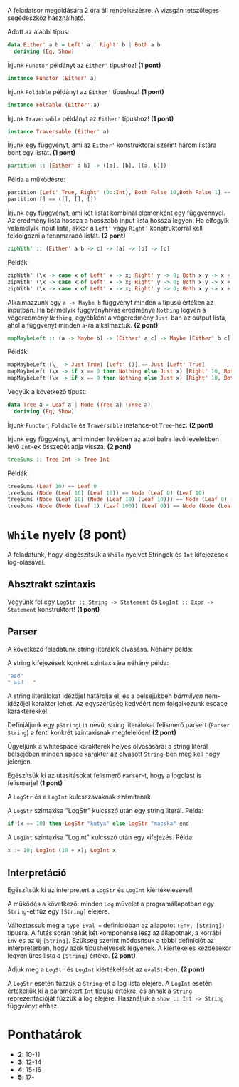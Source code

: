 

A feladatsor megoldására 2 óra áll rendelkezésre. A vizsgán tetszőleges segédeszköz használható.

Adott az alábbi típus:

```haskell
data Either' a b = Left' a | Right' b | Both a b
  deriving (Eq, Show)
```

Írjunk `Functor` példányt az `Either'` típushoz! __(1 pont)__

```haskell
instance Functor (Either' a)
```

Írjunk `Foldable` példányt az `Either'` típushoz! __(1 pont)__

```haskell
instance Foldable (Either' a)
```

Írjunk `Traversable` példányt az `Either'` típushoz! __(1 pont)__

```haskell
instance Traversable (Either' a)
```

Írjunk egy függvényt, ami az `Either'` konstruktorai szerint három listára bont egy listát.
__(1 pont)__

```haskell
partition :: [Either' a b] -> ([a], [b], [(a, b)])
```

Példa a működésre:
```haskell
partition [Left' True, Right' (0::Int), Both False 10,Both False 1] == ([True],[0],[(False,10),(False,1)])
partition [] == ([], [], [])
```

Írjunk egy függvényt, ami két listát kombinál elemenként egy függvénnyel. Az eredmény lista hossza a hosszabb input lista hossza legyen. Ha elfogyik valamelyik input lista, akkor a `Left'` vagy `Right'` konstruktorral kell feldolgozni a fennmaradó listát. __(2 pont)__

```haskell
zipWith' :: (Either' a b -> c) -> [a] -> [b] -> [c]
```

Példák:
```haskell
zipWith' (\x -> case x of Left' x -> x; Right' y -> 0; Both x y -> x + y) [1, 2, 3] [] == [1,2,3]
zipWith' (\x -> case x of Left' x -> x; Right' y -> 0; Both x y -> x + y) [1, 2, 3] [10, 20, 30] == [11,22,33]
zipWith' (\x -> case x of Left' x -> x; Right' y -> 0; Both x y -> x + y) [1] [10, 20, 30] == [11,0,0]
```

Alkalmazzunk egy `a -> Maybe b` függvényt minden `a` típusú értéken az inputban. Ha bármelyik függvényhívás eredménye `Nothing` legyen a végeredmény `Nothing`, egyébként a végeredmény `Just`-ban az output lista, ahol a függvényt minden `a`-ra alkalmaztuk. __(2 pont)__

```haskell
mapMaybeLeft :: (a -> Maybe b) -> [Either' a c] -> Maybe [Either' b c]
```

Példák:

```haskell
mapMaybeLeft (\_ -> Just True) [Left' ()] == Just [Left' True]
mapMaybeLeft (\x -> if x == 0 then Nothing else Just x) [Right' 10, Both 0 10] == Nothing
mapMaybeLeft (\x -> if x == 0 then Nothing else Just x) [Right' 10, Both 1 10] == Just [Right' 10,Both 1 10]
```

Vegyük a következő típust:

```haskell
data Tree a = Leaf a | Node (Tree a) (Tree a)
  deriving (Eq, Show)
```

Írjunk `Functor`, `Foldable` és `Traversable` instance-ot `Tree`-hez. __(2 pont)__

Irjunk egy függvényt, ami minden levélben az attól balra levő levelekben levő
`Int`-ek összegét adja vissza. __(2 pont)__

```haskell
treeSums :: Tree Int -> Tree Int
```

Példák:
```haskell
treeSums (Leaf 10) == Leaf 0
treeSums (Node (Leaf 10) (Leaf 10)) == Node (Leaf 0) (Leaf 10)
treeSums (Node (Leaf 10) (Node (Leaf 10) (Leaf 10))) == Node (Leaf 0) (Node (Leaf 10) (Leaf 20))
treeSums (Node (Node (Leaf 1) (Leaf 100)) (Leaf 0)) == Node (Node (Leaf 0) (Leaf 1)) (Leaf 101)
```

# `While` nyelv (8 pont)

A feladatunk, hogy kiegészítsük a `While` nyelvet Stringek és `Int` kifejezések log-olásával.

## Absztrakt szintaxis

Vegyünk fel egy `LogStr :: String -> Statement` és `LogInt :: Expr -> Statement`
konstruktort! __(1 pont)__

## Parser

A következő feladatunk string literálok olvasása. Néhány példa:

A string kifejezések konkrét szintaxisára néhány példa:

```haskell
"asd"
" asd   "
```

A string literálokat idézőjel határolja el, és a belsejükben *bármilyen*
nem-idézőjel karakter lehet. Az egyszerűség kedvéért nem folgalkozunk escape
karakterekkel.

Definiáljunk egy `pStringLit` nevű, string literálokat felismerő parsert (`Parser
String`) a fenti konkrét szintaxisnak megfelelően! __(2 pont)__

Ügyeljünk a whitespace karakterek helyes olvasására: a string literál belsejében
minden space karakter az olvasott `String`-ben meg kell hogy jelenjen.

Egészítsük ki az utasításokat felismerő `Parser`-t, hogy a logolást is felismerje! __(1 pont)__

A `LogStr` és a `LogInt` kulcsszavaknak számítanak.

A `LogStr` szintaxisa "LogStr" kulcsszó után egy string literál. Példa:

```haskell
if (x == 10) then LogStr "kutya" else LogStr "macska" end
```

A `LogInt` szintaxisa "LogInt" kulcsszó után egy kifejezés. Példa:

```haskell
x := 10; LogInt (10 + x); LogInt x
```

## Interpretáció

Egészítsük ki az interpretert a `LogStr` és `LogInt` kiértékelésével!

A működés a következő: minden `Log` művelet a programállapotban egy `String`-et
fűz egy `[String]` elejére.

Változtassuk meg a `type Eval =` definícióban az állapotot `(Env, [String])`
típusra. A futás során tehát két komponense lesz az állapotnak, a korrábi `Env`
és az új `[String]`. Szükség szerint módosítsuk a többi definíciót az
interpreterben, hogy azok típushelyesek legyenek. A kiértékelés kezdésekor
legyen üres lista a `[String]` értéke. __(2 pont)__

Adjuk meg a `LogStr` és `LogInt` kiértékelését az `evalSt`-ben. __(2 pont)__

A `LogStr` esetén fűzzük a `String`-et a log lista elejére. A `LogInt` esetén
értékeljük ki a paramétert `Int` típusú értékre, és annak a `String`
reprezentációját fűzzük a log elejére.  Használjuk a `show :: Int -> String`
függvényt ehhez.


# Ponthatárok

  - __2__: 10-11
  - __3__: 12-14
  - __4__: 15-16
  - __5__: 17-
